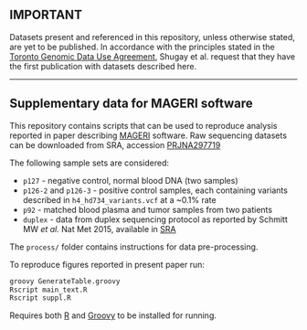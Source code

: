 ## IMPORTANT

Datasets present and referenced in this repository, unless otherwise stated, are yet to be published. In accordance with the 
principles stated in the [Toronto Genomic Data Use Agreement](http://www.ncbi.nlm.nih.gov/pmc/articles/PMC3073843/), 
Shugay et al. request that they have the first publication with datasets described here.

---

## Supplementary data for MAGERI software

This repository contains scripts that can be used to reproduce analysis reported in paper describing [MAGERI](https://github.com/mikessh/mageri) software.
Raw sequencing datasets can be downloaded from SRA, accession [PRJNA297719](http://www.ncbi.nlm.nih.gov/bioproject/PRJNA297719)

The following sample sets are considered:

* ``p127`` - negative control, normal blood DNA (two samples)
* ``p126-2`` and ``p126-3`` - positive control samples, each containing variants described in ``h4_hd734_variants.vcf`` at a ~0.1% rate
* ``p92`` - matched blood plasma and tumor samples from two patients
* ``duplex`` - data from duplex sequencing protocol as reported by Schmitt MW *et al.* Nat Met 2015, available in [SRA](http://trace.ddbj.nig.ac.jp/DRASearch/run?acc=SRR1799908)

The ``process/`` folder contains instructions for data pre-processing.

To reproduce figures reported in present paper run:

```bash
groovy GenerateTable.groovy
Rscript main_text.R
Rscript suppl.R
```

Requires both [R](https://www.r-project.org/) and [Groovy](http://www.groovy-lang.org/) to be installed for running.